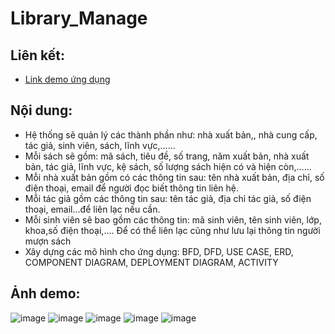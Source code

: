 # Library_Manage


## Liên kết:
- [Link demo ứng dụng](https://www.youtube.com/watch?v=3CrQXZKHcOY)

## Nội dung:
- Hệ thống sẽ quản lý các thành phần như: nhà xuất bản,, nhà cung cấp, tác giả, sinh viên, sách, lĩnh vực,……
- Mỗi sách sẽ gồm: mã sách, tiêu đề, số trang, năm xuất bản, nhà xuất bản, tác giả, lĩnh vực, kệ sách, số lượng sách hiện có và hiện còn,……
- Mỗi nhà xuất bản gồm có các thông tin sau: tên nhà xuất bản, địa chỉ, số điện thoại, email để người đọc biết thông tin liên hệ.
- Mỗi tác giả gồm các thông tin sau: tên tác giả, địa chỉ tác giả, số điện thoại, email…để liên lạc nếu cần.
- Mỗi sinh viên sẽ bao gồm các thông tin: mã sinh viên, tên sinh viên, lớp, khoa,số điện thoại,…. Để có thể liên lạc cũng như lưu lại thông tin người mượn sách 
- Xây dựng các mô hình cho ứng dụng: BFD, DFD, USE CASE, ERD, COMPONENT DIAGRAM, DEPLOYMENT DIAGRAM, ACTIVITY

## Ảnh demo:

![image](https://user-images.githubusercontent.com/42131590/195008603-783d4332-8d10-4267-80e9-68c166ed64a8.png)
![image](https://user-images.githubusercontent.com/42131590/195008649-dd18f980-b578-4bda-8fbb-885cec239523.png)
![image](https://user-images.githubusercontent.com/42131590/195008716-51d9e41f-126c-40ac-b86b-c045702ccd3a.png)
![image](https://user-images.githubusercontent.com/42131590/195008736-e9e70c60-9c62-42ad-99a3-d51581133f28.png)
![image](https://user-images.githubusercontent.com/42131590/195008744-4249376b-73af-4e2e-9472-3911051ee302.png)
